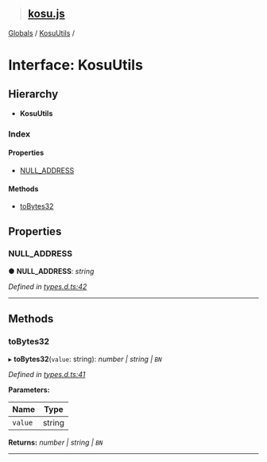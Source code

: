 > ## [kosu.js](../README.md)

[Globals](../globals.md) / [KosuUtils](kosuutils.md) /

# Interface: KosuUtils

## Hierarchy

-   **KosuUtils**

### Index

#### Properties

-   [NULL_ADDRESS](kosuutils.md#null_address)

#### Methods

-   [toBytes32](kosuutils.md#tobytes32)

## Properties

### NULL_ADDRESS

● **NULL_ADDRESS**: _string_

_Defined in [types.d.ts:42](https://github.com/ParadigmFoundation/kosu-monorepo/blob/4c58673/packages/kosu.js/src/types.d.ts#L42)_

---

## Methods

### toBytes32

▸ **toBytes32**(`value`: string): _number | string | `BN`_

_Defined in [types.d.ts:41](https://github.com/ParadigmFoundation/kosu-monorepo/blob/4c58673/packages/kosu.js/src/types.d.ts#L41)_

**Parameters:**

| Name    | Type   |
| ------- | ------ |
| `value` | string |

**Returns:** _number | string | `BN`_

---

